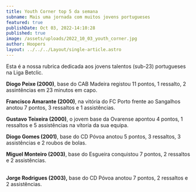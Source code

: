 ```yaml
---
title: Youth Corner top 5 da semana
subname: Mais uma jornada com muitos jovens portugueses
featured: true
publishDate: Oct 03, 2022-14:10:28
published: true
image: /assets/uploads/2022_10_03_youth_corner.jpg
author: Hoopers
layout: ../../../Layout/single-article.astro
---
```

<!--StartFragment-->

Esta é a nossa rubrica dedicada aos jovens talentos (sub-23) portugueses na Liga Betclic.



**Diogo Peixe (2000)**, base do CAB Madeira registou 11 pontos, 1 ressalto, 2 assintências em 23 minutos em capo.



**Francisco Amarante (2000)**, na vitória do FC Porto frente ao Sangalhos anotou 7 pontos, 3 ressaltos e 1 assistências.



**Gustavo Teixeira (2000)**, o jovem base da Ovarense apontou 4 pontos, 1 ressaltos e 5 assistências na vítoria da sua equipa.



**Diogo Gomes (2001)**, base do CD Póvoa anotou 5 pontos, 3 ressaltos, 3 assistências e 2 roubos de bolas.



**Miguel Monteiro (2003)**, base do Esgueira conquistou 7 pontos, 2 ressaltos e 2 assistências.

**\
Jorge Rodrigues (2003),** base do CD Póvoa anotou 7 pontos, 2 ressaltos e 2 assistências.

<!--EndFragment-->